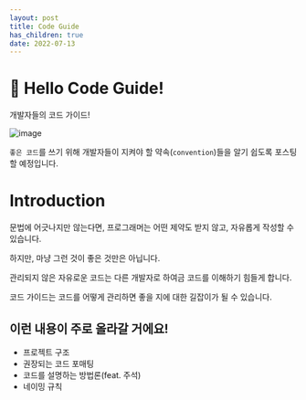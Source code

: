 ```yaml
---
layout: post
title: Code Guide
has_children: true
date: 2022-07-13
---
```

# 👋 Hello Code Guide!
개발자들의 코드 가이드! 

![image](https://user-images.githubusercontent.com/59782504/179122281-3af49bcd-632d-4984-a462-1c2e35b42646.png)

`좋은 코드`를 쓰기 위해 개발자들이 지켜야 할 약속(`convention`)들을 알기 쉽도록 포스팅할 예정입니다.

# Introduction

문법에 어긋나지만 않는다면, 프로그래머는 어떤 제약도 받지 않고, 자유롭게 작성할 수 있습니다.

하지만, 마냥 그런 것이 좋은 것만은 아닙니다.

관리되지 않은 자유로운 코드는 다른 개발자로 하여금 코드를 이해하기 힘들게 합니다.

코드 가이드는 코드를 어떻게 관리하면 좋을 지에 대한 길잡이가 될 수 있습니다.

## 이런 내용이 주로 올라갈 거에요!
* 프로젝트 구조
* 권장되는 코드 포매팅
* 코드를 설명하는 방법론(feat. 주석)
* 네이밍 규칙

